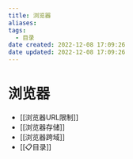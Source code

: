 ```yaml
---
title: 浏览器
aliases:
tags:
  - 目录
date created: 2022-12-08 17:09:26
date updated: 2022-12-08 17:09:26
---
```


# 浏览器

- [[浏览器URL限制]]
- [[浏览器存储]]
- [[浏览器跨域]]
- [[📋目录]]
